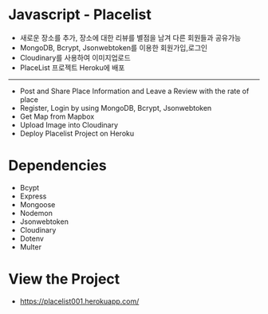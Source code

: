 # Javascript - Placelist
- 새로운 장소를 추가, 장소에 대한 리뷰를 별점을 남겨 다른 회원들과 공유가능
- MongoDB, Bcrypt, Jsonwebtoken를 이용한 회원가입,로그인
- Cloudinary를 사용하여 이미지업로드
- PlaceList 프로젝트 Heroku에 배포
<hr />

- Post and Share Place Information and Leave a Review with the rate of place
- Register, Login by using MongoDB, Bcrypt, Jsonwebtoken
- Get Map from Mapbox
- Upload Image into Cloudinary
- Deploy Placelist Project on Heroku

# Dependencies
- Bcypt
- Express
- Mongoose
- Nodemon
- Jsonwebtoken
- Cloudinary
- Dotenv
- Multer

# View the Project
- https://placelist001.herokuapp.com/
